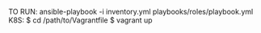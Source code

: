 TO RUN: ansible-playbook -i inventory.yml playbooks/roles/playbook.yml 
K8S: $ cd /path/to/Vagrantfile
     $ vagrant up
